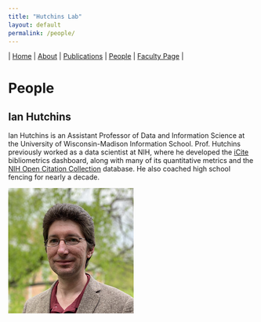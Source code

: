 ```yaml
---
title: "Hutchins Lab"
layout: default
permalink: /people/
---
```

| [Home](/index) | [About](/about) | [Publications](/publications) | [People](/people) | [Faculty Page](https://ischool.wisc.edu/blog/staff/hutchins-b-ian/) |

# People

## Ian Hutchins
Ian Hutchins is an Assistant Professor of Data and Information Science at the University of Wisconsin-Madison Information School. Prof. Hutchins previously worked as a data scientist at NIH, where he developed the [iCite](https://icite.od.nih.gov) bibliometrics dashboard, along with many of its quantitative metrics and the [NIH Open Citation Collection](http://doi.org/10.1371/journal.pbio.3000385) database. He also coached high school fencing for nearly a decade.

![Ian Hutchins](/assets/ian_256.png)


